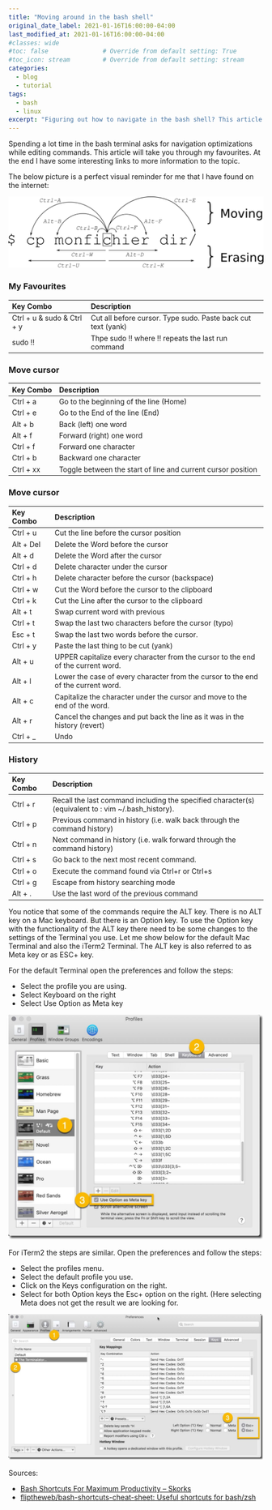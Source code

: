 ```yaml
---
title: "Moving around in the bash shell"
original_date_label: 2021-01-16T16:00:00-04:00
last_modified_at: 2021-01-16T16:00:00-04:00
#classes: wide
#toc: false               # Override from default setting: True
#toc_icon: stream         # Override from default setting: stream
categories:
  - blog
  - tutorial
tags:
  - bash
  - linux
excerpt: "Figuring out how to navigate in the bash shell? This article will explane some need to know moves."
---
```


Spending a lot time in the bash terminal asks for navigation optimizations while editing commands. This article will take you through my favourites. At the end I have some interesting links to more information to the topic.

The below picture is a perfect visual reminder for me that I have found on the internet:

![Basic bash navigation movements](https://raw.githubusercontent.com/CrossCloudGuru/CrossCloudGuru.github.io/master/assets/images/articles/2021-01-16-moving-around-bash/moving_bash-1024x287.png)

### My Favourites

| Key Combo | Description |
| :--- | :--- |
| Ctrl + u & sudo & Ctrl + y | Cut all before cursor. Type sudo. Paste back cut text (yank) |
| sudo !! | Thpe sudo !! where !! repeats the last run command |

### Move cursor

| Key Combo | Description |
| :--- | :--- |
| Ctrl + a | Go to the beginning of the line (Home) |
| Ctrl + e | Go to the End of the line (End) |
| Alt + b | Back (left) one word |
| Alt + f | Forward (right) one word |
| Ctrl + f | Forward one character |
| Ctrl + b | Backward one character |
| Ctrl + xx | Toggle between the start of line and current cursor position |

### Move cursor

| Key Combo | Description |
| :--- | :--- |
| Ctrl + u | Cut the line before the cursor position |
| Alt + Del | Delete the Word before the cursor |
| Alt + d | Delete the Word after the cursor |
| Ctrl + d | Delete character under the cursor |
| Ctrl + h | Delete character before the cursor (backspace) |
| Ctrl + w | Cut the Word before the cursor to the clipboard |
| Ctrl + k | Cut the Line after the cursor to the clipboard |
| Alt + t | Swap current word with previous |
| Ctrl + t | Swap the last two characters before the cursor (typo) |
| Esc + t | Swap the last two words before the cursor. |
| Ctrl + y | Paste the last thing to be cut (yank) |
| Alt + u | UPPER capitalize every character from the cursor to the end of the current word. |
| Alt + l | Lower the case of every character from the cursor to the end of the current word. |
| Alt + c | Capitalize the character under the cursor and move to the end of the word. |
| Alt + r | Cancel the changes and put back the line as it was in the history (revert) |
| Сtrl + _ | Undo |

### History

| Key Combo | Description |
| :--- | :--- |
| Ctrl + r | Recall the last command including the specified character(s)(equivalent to : vim ~/.bash_history). |
| Ctrl + p | Previous command in history (i.e. walk back through the command history) |
| Ctrl + n | Next command in history (i.e. walk forward through the command history) |
| Ctrl + s | Go back to the next most recent command. |
| Ctrl + o | Execute the command found via Ctrl+r or Ctrl+s |
| Ctrl + g | Escape from history searching mode |
| Alt + . | Use the last word of the previous command |

You notice that some of the commands require the ALT key. There is no ALT key on a Mac keyboard. But there is an Option key. To use the Option key with the functionality of the ALT key there need to be some changes to the settings of the Terminal you use. Let me show below for the default Mac Terminal and also the iTerm2 Terminal. The ALT key is also referred to as Meta key or as ESC+ key.

For the default Terminal open the preferences and follow the steps:

* Select the profile you are using.
* Select Keyboard on the right
* Select Use Option as Meta key

![MacOS terminal settings for Alt key](https://raw.githubusercontent.com/CrossCloudGuru/CrossCloudGuru.github.io/master/assets/images/articles/2021-01-16-moving-around-bash/SettingsDefTerminal-1-1024x902.jpg)

For iTerm2 the steps are similar. Open the preferences and follow the steps:

* Select the profiles menu.
* Select the default profile you use.
* Click on the Keys configuration on the right.
* Select for both Option keys the Esc+ option on the right. (Here selecting Meta does not get the result we are looking for.

![MacOS iTerm2 settings for Alt key](https://raw.githubusercontent.com/CrossCloudGuru/CrossCloudGuru.github.io/master/assets/images/articles/2021-01-16-moving-around-bash/SettingsiTerm2-1-1024x587.jpg)

Sources:

* [Bash Shortcuts For Maximum Productivity – Skorks](https://skorks.com/2009/09/bash-shortcuts-for-maximum-productivity/)
* [fliptheweb/bash-shortcuts-cheat-sheet: Useful shortcuts for bash/zsh](https://github.com/fliptheweb/bash-shortcuts-cheat-sheet)
